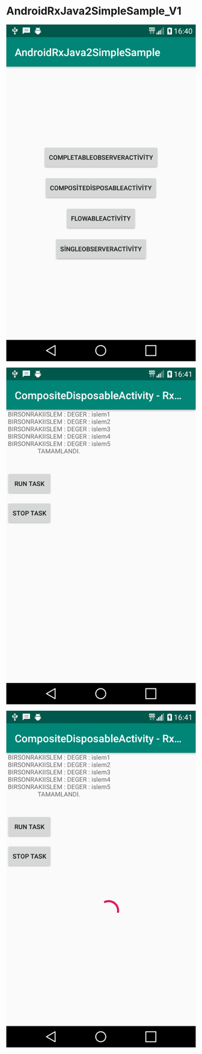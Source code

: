 # AndroidRxJava2SimpleSample_V1


![](https://github.com/harunkor/AndroidRxJava2SimpleSample_V1/blob/master/device-2019-03-11-174341.png?raw=true)


![](https://github.com/harunkor/AndroidRxJava2SimpleSample_V1/blob/master/device-2019-03-11-174418.png?raw=true)


![](https://github.com/harunkor/AndroidRxJava2SimpleSample_V1/blob/master/device-2019-03-11-174436.png?raw=true)

